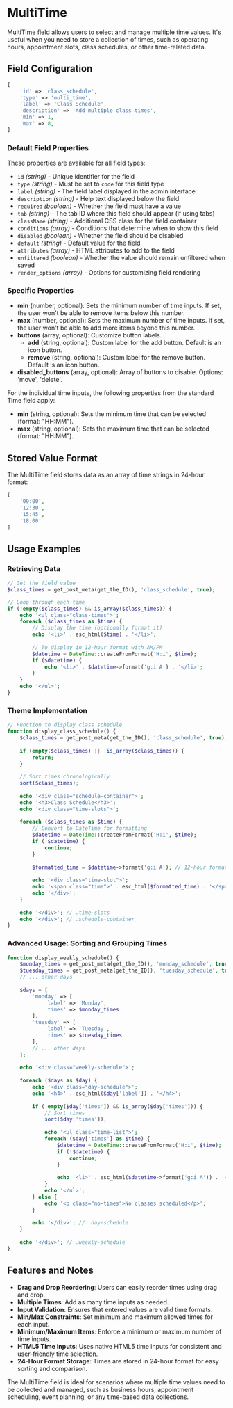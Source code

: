 # MultiTime

MultiTime field allows users to select and manage multiple time values. It's useful when you need to store a collection of times, such as operating hours, appointment slots, class schedules, or other time-related data.

## Field Configuration

```php
[
    'id' => 'class_schedule',
    'type' => 'multi_time',
    'label' => 'Class Schedule',
    'description' => 'Add multiple class times',
    'min' => 1,
    'max' => 8,
]
```

### Default Field Properties

These properties are available for all field types:

- `id` _(string)_ - Unique identifier for the field
- `type` _(string)_ - Must be set to `code` for this field type
- `label` _(string)_ - The field label displayed in the admin interface
- `description` _(string)_ - Help text displayed below the field
- `required` _(boolean)_ - Whether the field must have a value
- `tab` _(string)_ - The tab ID where this field should appear (if using tabs)
- `className` _(string)_ - Additional CSS class for the field container
- `conditions` _(array)_ - Conditions that determine when to show this field
- `disabled` _(boolean)_ - Whether the field should be disabled
- `default` _(string)_ - Default value for the field
- `attributes` _(array)_ - HTML attributes to add to the field
- `unfiltered` _(boolean)_ - Whether the value should remain unfiltered when saved
- `render_options` _(array)_ - Options for customizing field rendering

### Specific Properties

- **min** (number, optional): Sets the minimum number of time inputs. If set, the user won't be able to remove items below this number.
- **max** (number, optional): Sets the maximum number of time inputs. If set, the user won't be able to add more items beyond this number.
- **buttons** (array, optional): Customize button labels.
  - **add** (string, optional): Custom label for the add button. Default is an icon button.
  - **remove** (string, optional): Custom label for the remove button. Default is an icon button.
- **disabled_buttons** (array, optional): Array of buttons to disable. Options: 'move', 'delete'.

For the individual time inputs, the following properties from the standard Time field apply:

- **min** (string, optional): Sets the minimum time that can be selected (format: "HH:MM").
- **max** (string, optional): Sets the maximum time that can be selected (format: "HH:MM").

## Stored Value Format

The MultiTime field stores data as an array of time strings in 24-hour format:

```php
[
    '09:00',
    '12:30',
    '15:45',
    '18:00'
]
```

## Usage Examples

### Retrieving Data

```php
// Get the field value
$class_times = get_post_meta(get_the_ID(), 'class_schedule', true);

// Loop through each time
if (!empty($class_times) && is_array($class_times)) {
    echo '<ul class="class-times">';
    foreach ($class_times as $time) {
        // Display the time (optionally format it)
        echo '<li>' . esc_html($time) . '</li>';
        
        // To display in 12-hour format with AM/PM
        $datetime = DateTime::createFromFormat('H:i', $time);
        if ($datetime) {
            echo '<li>' . $datetime->format('g:i A') . '</li>';
        }
    }
    echo '</ul>';
}
```

### Theme Implementation

```php
// Function to display class schedule
function display_class_schedule() {
    $class_times = get_post_meta(get_the_ID(), 'class_schedule', true);
    
    if (empty($class_times) || !is_array($class_times)) {
        return;
    }
    
    // Sort times chronologically
    sort($class_times);
    
    echo '<div class="schedule-container">';
    echo '<h3>Class Schedule</h3>';
    echo '<div class="time-slots">';
    
    foreach ($class_times as $time) {
        // Convert to DateTime for formatting
        $datetime = DateTime::createFromFormat('H:i', $time);
        if (!$datetime) {
            continue;
        }
        
        $formatted_time = $datetime->format('g:i A'); // 12-hour format with AM/PM
        
        echo '<div class="time-slot">';
        echo '<span class="time">' . esc_html($formatted_time) . '</span>';
        echo '</div>';
    }
    
    echo '</div>'; // .time-slots
    echo '</div>'; // .schedule-container
}
```

### Advanced Usage: Sorting and Grouping Times

```php
function display_weekly_schedule() {
    $monday_times = get_post_meta(get_the_ID(), 'monday_schedule', true);
    $tuesday_times = get_post_meta(get_the_ID(), 'tuesday_schedule', true);
    // ... other days
    
    $days = [
        'monday' => [
            'label' => 'Monday',
            'times' => $monday_times
        ],
        'tuesday' => [
            'label' => 'Tuesday',
            'times' => $tuesday_times
        ],
        // ... other days
    ];
    
    echo '<div class="weekly-schedule">';
    
    foreach ($days as $day) {
        echo '<div class="day-schedule">';
        echo '<h4>' . esc_html($day['label']) . '</h4>';
        
        if (!empty($day['times']) && is_array($day['times'])) {
            // Sort times
            sort($day['times']);
            
            echo '<ul class="time-list">';
            foreach ($day['times'] as $time) {
                $datetime = DateTime::createFromFormat('H:i', $time);
                if (!$datetime) {
                    continue;
                }
                
                echo '<li>' . esc_html($datetime->format('g:i A')) . '</li>';
            }
            echo '</ul>';
        } else {
            echo '<p class="no-times">No classes scheduled</p>';
        }
        
        echo '</div>'; // .day-schedule
    }
    
    echo '</div>'; // .weekly-schedule
}
```

## Features and Notes

- **Drag and Drop Reordering**: Users can easily reorder times using drag and drop.
- **Multiple Times**: Add as many time inputs as needed.
- **Input Validation**: Ensures that entered values are valid time formats.
- **Min/Max Constraints**: Set minimum and maximum allowed times for each input.
- **Minimum/Maximum Items**: Enforce a minimum or maximum number of time inputs.
- **HTML5 Time Inputs**: Uses native HTML5 time inputs for consistent and user-friendly time selection.
- **24-Hour Format Storage**: Times are stored in 24-hour format for easy sorting and comparison.

The MultiTime field is ideal for scenarios where multiple time values need to be collected and managed, such as business hours, appointment scheduling, event planning, or any time-based data collections.
